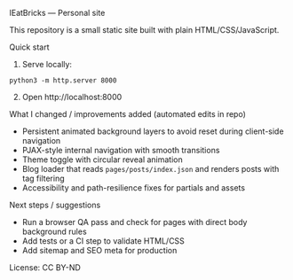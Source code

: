 IEatBricks — Personal site

This repository is a small static site built with plain HTML/CSS/JavaScript.

Quick start

1. Serve locally:

```fish
python3 -m http.server 8000
```

2. Open http://localhost:8000

What I changed / improvements added (automated edits in repo)
- Persistent animated background layers to avoid reset during client-side navigation
- PJAX-style internal navigation with smooth transitions
- Theme toggle with circular reveal animation
- Blog loader that reads `pages/posts/index.json` and renders posts with tag filtering
- Accessibility and path-resilience fixes for partials and assets

Next steps / suggestions
- Run a browser QA pass and check for pages with direct body background rules
- Add tests or a CI step to validate HTML/CSS
- Add sitemap and SEO meta for production

License: CC BY-ND
